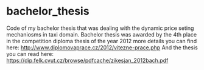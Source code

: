 bachelor_thesis
===============

Code of my bachelor thesis that was dealing with the dynamic price seting mechaniosms in taxi domain. Bachelor thesis was awarded by the 4th place in the competition diploma thesis of the year 2012 more details you can find here: http://www.diplomovaprace.cz/2012/vitezne-prace.php And the thesis you can read here: https://dip.felk.cvut.cz/browse/pdfcache/zikesjan_2012bach.pdf
